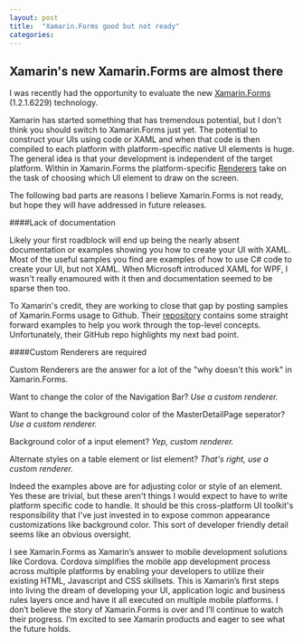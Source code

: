 ```yaml
---
layout: post
title:  "Xamarin.Forms good but not ready"
categories: 
---
```


Xamarin's new Xamarin.Forms are almost there
------

I was recently had the opportunity to evaluate the new [Xamarin.Forms](http://xamarin.com/forms) (1.2.1.6229) technology.

Xamarin has started something that has tremendous potential, but I don't think you should switch to Xamarin.Forms just yet.  The potential to construct your UIs using code or XAML and when that code is then compiled to each platform with platform-specific native UI elements is huge.  The general idea is that your development is independent of the target platform.  Within in Xamarin.Forms the platform-specific [Renderers](http://developer.xamarin.com/guides/cross-platform/xamarin-forms/custom-renderer/) take on the task of choosing which UI element to draw on the screen.

The following bad parts are reasons I believe Xamarin.Forms is not ready, but hope they will have addressed in future releases.

####Lack of documentation

Likely your first roadblock will end up being the nearly absent documentation or examples showing you how to create your UI with XAML.  Most of the useful samples you find are examples of how to use C# code to create your UI, but not XAML.  When Microsoft introduced XAML for WPF, I wasn't really enamoured with it then and documentation seemed to be sparse then too.

To Xamarin's credit, they are working to close that gap by posting samples of Xamarin.Forms usage to Github.  Their [repository](https://github.com/xamarin/xamarin-forms-samples) contains some straight forward examples to help you work through the top-level concepts.  Unfortunately, their GitHub repo highlights my next bad point.

####Custom Renderers are required

Custom Renderers are the answer for a lot of the "why doesn't this work" in Xamarin.Forms. 

Want to change the color of the Navigation Bar?
*Use a custom renderer.*

Want to change the background color of the MasterDetailPage seperator?
*Use a custom renderer.*

Background color of a input element?
*Yep, custom renderer.*

Alternate styles on a table element or list element?
*That's right, use a custom renderer.*

Indeed the examples above are for adjusting color or style of an element.  Yes these are trivial, but these aren't things I would expect to have to write platform specific code to handle.  It should be this cross-platform UI toolkit's responsibility that I've just invested in to expose common appearance customizations like background color.   This sort of developer friendly detail seems like an obvious oversight.

I see Xamarin.Forms as Xamarin’s answer to mobile development solutions like Cordova.  Cordova simplifies the mobile app development process across multiple platforms by enabling your developers to utilize their existing HTML, Javascript and CSS skillsets.    This is Xamarin’s first steps into living the dream of developing your UI, application logic and business rules layers once and have it all executed on multiple mobile platforms.  I don’t believe the story of Xamarin.Forms is over and I’ll continue to watch their progress.  I’m excited to see Xamarin products and eager to see what the future holds.